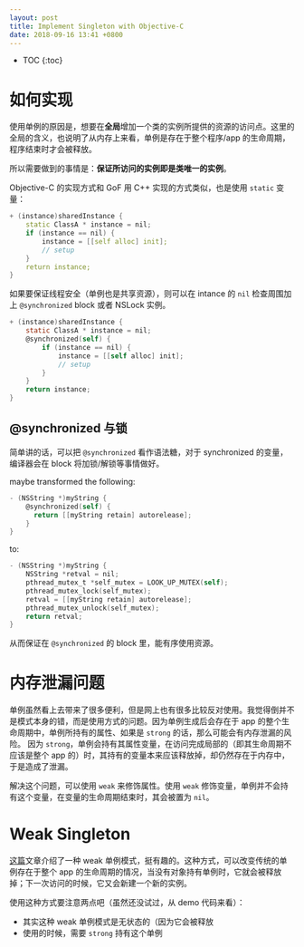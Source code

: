 ```yaml
---
layout: post
title: Implement Singleton with Objective-C
date: 2018-09-16 13:41 +0800
---
```


* TOC
{:toc}
# 如何实现

使用单例的原因是，想要在**全局**增加一个类的实例所提供的资源的访问点。这里的全局的含义，也说明了从内存上来看，单例是存在于整个程序/app 的生命周期，程序结束时才会被释放。

所以需要做到的事情是：**保证所访问的实例即是类唯一的实例**。

Objective-C 的实现方式和 GoF 用 C++ 实现的方式类似，也是使用 `static` 变量：

```c++
+ (instance)sharedInstance {
    static ClassA * instance = nil;
    if (instance == nil) {
        instance = [[self alloc] init];
        // setup
    }
    return instance;
}	
```

如果要保证线程安全（单例也是共享资源），则可以在 intance 的 `nil` 检查周围加上 `@synchronized` block 或者 NSLock 实例。

```objective-c
+ (instance)sharedInstance {
    static ClassA * instance = nil;
    @synchronized(self) {
        if (instance == nil) {
            instance = [[self alloc] init];
            // setup
        }
    }
    return instance;
}
```

## @synchronized 与锁

简单讲的话，可以把 `@synchronized` 看作语法糖，对于 synchronized 的变量，编译器会在 block 将加锁/解锁等事情做好。

maybe transformed the following: 

```objective-c
- (NSString *)myString {
    @synchronized(self) {
      return [[myString retain] autorelease];
    }
}
```

to:

```objective-c
- (NSString *)myString {
    NSString *retval = nil;
    pthread_mutex_t *self_mutex = LOOK_UP_MUTEX(self);
    pthread_mutex_lock(self_mutex);
    retval = [[myString retain] autorelease];
    pthread_mutex_unlock(self_mutex);
    return retval;
}
```

从而保证在 `@synchronized` 的 block 里，能有序使用资源。

# 内存泄漏问题

单例虽然看上去带来了很多便利，但是网上也有很多比较反对使用。我觉得倒并不是模式本身的错，而是使用方式的问题。因为单例生成后会存在于 app 的整个生命周期中，单例所持有的属性、如果是 `strong` 的话，那么可能会有内存泄漏的风险。
因为 `strong`，单例会持有其属性变量，在访问完成局部的（即其生命周期不应该是整个 app 的）时，其持有的变量本来应该释放掉，却仍然存在于内存中，于是造成了泄漏。

解决这个问题，可以使用 `weak` 来修饰属性。使用 `weak` 修饰变量，单例并不会持有这个变量，在变量的生命周期结束时，其会被置为 `nil`。

# Weak Singleton

[这篇](https://www.ios-blog.co.uk/tutorials/objective-c-ios-weak-singletons/)文章介绍了一种 weak 单例模式，挺有趣的。这种方式，可以改变传统的单例存在于整个 app 的生命周期的情况，当没有对象持有单例时，它就会被释放掉；下一次访问的时候，它又会新建一个新的实例。

使用这种方式要注意两点吧（虽然还没试过，从 demo 代码来看）：

- 其实这种 weak 单例模式是无状态的（因为它会被释放
- 使用的时候，需要 `strong` 持有这个单例